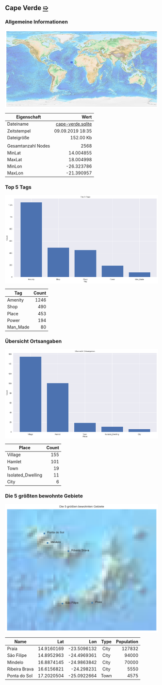 ## Cape Verde [&#10159;](cape-verde.sqlite)

### Allgemeine Informationen

![Overview](./Images/cape-verde_overview.png)

|Eigenschaft|Wert|
|-|-:|
Dateiname|[cape-verde.sqlite](cape-verde.sqlite)|
Zeitstempel|09.09.2019 18:35|
Dateigr&ouml;&szlig;e|152.00 Kb|
|||
Gesamtanzahl Nodes|2568|
|MinLat|14.004855|
|MaxLat|18.004998|
|MinLon|-26.323786|
|MaxLon|-21.390957|

### Top 5 Tags

![Tags](./Images/cape-verde_tags.png)

|Tag|Count|
|-|-:|
|Amenity|1246|
|Shop|490|
|Place|453|
|Power|194|
|Man_Made|80|

### &Uuml;bersicht Ortsangaben

![Places](./Images/cape-verde_places.png)

|Place|Count|
|-|-:|
|Village|155|
|Hamlet|101|
|Town|19|
|Isolated_Dwelling|11|
|City|6|

### Die 5 gr&ouml;&szlig;ten bewohnte Gebiete

![Places](./Images/cape-verde_topplaces.png)

|Name|Lat|Lon|Type|Population|
|----|--:|--:|:--:|---------:|
|Praia|14.9160169|-23.5096132|City|127832|
|São Filipe|14.8952963|-24.4969361|City|94000|
|Mindelo|16.8874145|-24.9863842|City|70000|
|Ribeira Brava|16.6156821|-24.298231|City|5550|
|Ponta do Sol|17.2020504|-25.0922664|Town|4575|
